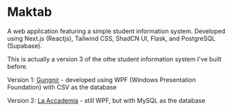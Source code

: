 # Maktab

A web application featuring a simple student information system. Developed using Next.js (Reactjs), Tailwind CSS, ShadCN UI, Flask, and PostgreSQL (Supabase).

This is actually a version 3 of the othe student information system I've built before. 

Version 1: [Gungnir](https://github.com/keaneph/Gungnir) - developed using WPF (Windows Presentation Foundation) with CSV as the database

Version 2: [La Accademia](https://github.com/keaneph/La-Accademia) - still WPF, but with MySQL as the database


